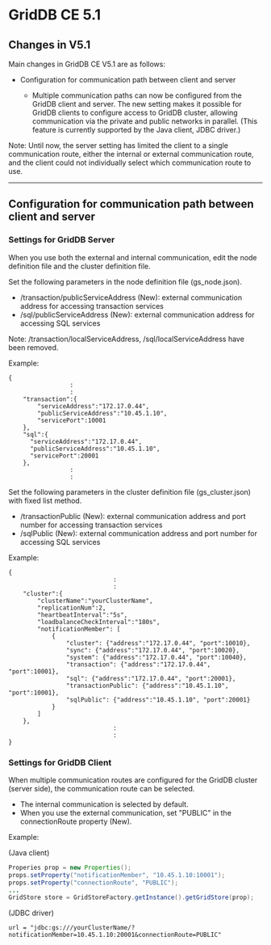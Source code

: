 # GridDB CE 5.1

## Changes in V5.1

Main changes in GridDB CE V5.1 are as follows:

- Configuration for communication path between client and server

    - Multiple communication paths can now be configured from the GridDB client and server. The new setting makes it possible for GridDB clients to configure access to GridDB cluster, allowing communication via the private and public networks in parallel. (This feature is currently supported by the Java client, JDBC driver.)

Note: Until now, the server setting has limited the client to a single communication route, either the internal or external communication route, and the client could not individually select which communication route to use.

---

## Configuration for communication path between client and server

### Settings for GridDB Server

When you use both the external and internal communication,
edit the node definition file and the cluster definition file.

Set the following parameters in the node definition file (gs_node.json).
  * /transaction/publicServiceAddress (New): external communication address for accessing transaction services
  * /sql/publicServiceAddress (New): external communication address for accessing SQL services

Note: /transaction/localServiceAddress, /sql/localServiceAddress have been removed.

Example:

```
{
                 :
                 :
    "transaction":{
        "serviceAddress":"172.17.0.44",
        "publicServiceAddress":"10.45.1.10",        
        "servicePort":10001
    },      
    "sql":{
      "serviceAddress":"172.17.0.44",
      "publicServiceAddress":"10.45.1.10",      
      "servicePort":20001
    },
                 :
                 : 
```

Set the following parameters in the cluster definition file (gs_cluster.json) with fixed list method.
  * /transactionPublic (New): external communication address and port number for accessing transaction services
  * /sqlPublic (New): external communication address and port number for accessing SQL services

Example:

```
{
                             :
                             :
    "cluster":{
        "clusterName":"yourClusterName",
        "replicationNum":2,
        "heartbeatInterval":"5s",
        "loadbalanceCheckInterval":"180s",
        "notificationMember": [
            {
                "cluster": {"address":"172.17.0.44", "port":10010},
                "sync": {"address":"172.17.0.44", "port":10020},
                "system": {"address":"172.17.0.44", "port":10040},
                "transaction": {"address":"172.17.0.44", "port":10001},
                "sql": {"address":"172.17.0.44", "port":20001},
                "transactionPublic": {"address":"10.45.1.10", "port":10001},
                "sqlPublic": {"address":"10.45.1.10", "port":20001}
            }
        ]
    },
                             :
                             :
}
```

### Settings for GridDB Client

When multiple communication routes are configured for the GridDB cluster (server side), the communication route can be selected.
- The internal communication is selected by default.
- When you use the external communication, set "PUBLIC" in the connectionRoute property (New).

Example: 

(Java client)
```Java
Properies prop = new Properties();
props.setProperty("notificationMember", "10.45.1.10:10001");
props.setProperty("connectionRoute", "PUBLIC");
...
GridStore store = GridStoreFactory.getInstance().getGridStore(prop);
```

(JDBC driver)
```
url = "jdbc:gs:///yourClusterName/?notificationMember=10.45.1.10:20001&connectionRoute=PUBLIC"
```
